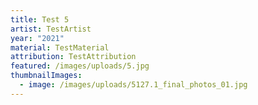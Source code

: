 ```yaml
---
title: Test 5
artist: TestArtist
year: "2021"
material: TestMaterial
attribution: TestAttribution
featured: /images/uploads/5.jpg
thumbnailImages:
  - image: /images/uploads/5127.1_final_photos_01.jpg
---
```


